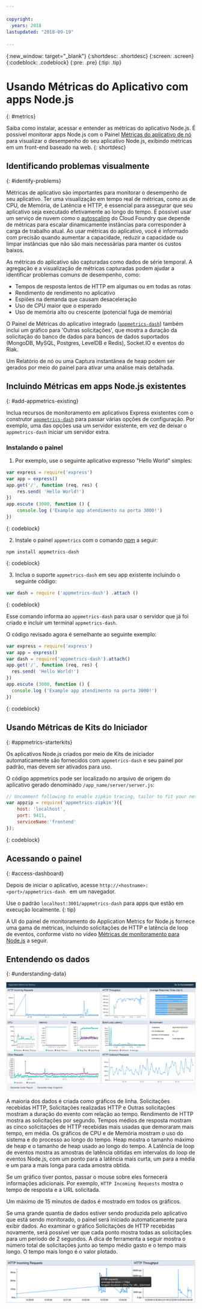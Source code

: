 ```yaml
---

copyright:
  years: 2018
lastupdated: "2018-09-19"

---
```


{:new_window: target="_blank"}
{:shortdesc: .shortdesc}
{:screen: .screen}
{:codeblock: .codeblock}
{:pre: .pre}
{:tip: .tip}

# Usando Métricas do Aplicativo com apps Node.js
{: #metrics}

Saiba como instalar, acessar e entender as métricas do aplicativo Node.js. É possível monitorar apps Node.js com o Painel [Métricas do aplicativo de nó](https://developer.ibm.com/code/open/projects/node-application-metrics/) para visualizar o desempenho do seu aplicativo Node.js, exibindo métricas em um front-end baseado na web.
{: shortdesc}

## Identificando problemas visualmente
{: #identify-problems}

Métricas de aplicativo são importantes para monitorar o desempenho de seu aplicativo. Ter uma visualização em tempo real de métricas, como as de CPU, de Memória, de Latência e HTTP, é essencial para assegurar que seu aplicativo seja executado efetivamente ao longo do tempo. É possível usar um serviço de nuvem como o [autoscaling](/docs/services/Auto-Scaling/index.html) do Cloud Foundry que depende de métricas para escalar dinamicamente instâncias para corresponder à carga de trabalho atual. Ao usar métricas do aplicativo, você é informado com precisão quando aumentar a capacidade, reduzir a capacidade ou limpar instâncias que não são mais necessárias para manter os custos baixos.

As métricas do aplicativo são capturadas como dados de série temporal. A agregação e a visualização de métricas capturadas podem ajudar a identificar problemas comuns de desempenho, como:

* Tempos de resposta lentos de HTTP em algumas ou em todas as rotas
* Rendimento de rendimento no aplicativo
* Espiões na demanda que causam desaceleração
* Uso de CPU maior que o esperado
* Uso de memória alto ou crescente (potencial fuga de memória)

O Painel de Métricas do aplicativo integrado ([`appmetrics-dash`](https://github.com/RuntimeTools/appmetrics-dash)) também inclui um gráfico para 'Outras solicitações', que mostra a duração da solicitação do banco de dados para bancos de dados suportados (MongoDB, MySQL, Postgres, LevelDB e Redis), Socket.IO e eventos do Riak.

Um Relatório de nó ou uma Captura instantânea de heap podem ser gerados por meio do painel para ativar uma análise mais detalhada.

## Incluindo Métricas em apps Node.js existentes
{: #add-appmetrics-existing}

Inclua recursos de monitoramento em aplicativos Express existentes com o construtor [`appmetrics-dash`](https://github.com/RuntimeTools/appmetrics-dash) para passar várias opções de configuração. Por exemplo, uma das opções usa um servidor existente, em vez de deixar o `appmetrics-dash` iniciar um servidor extra.

### Instalando o painel

1. Por exemplo, use o seguinte aplicativo expresso "Hello World" simples:
  ```js
  var express = require('express')
  var app = express()
  app.get('/', function (req, res) {
      res.send( 'Hello World!')
  })
  app.escute (3000, function () {
      console.log ('Example app atendimento na porta 3000!')
  })
  ```
  {: codeblock}

2. Instale o painel `appmetrics` com o comando [npm](https://nodejs.org/) a seguir:
  ```
  npm install appmetrics-dash
  ```
  {: codeblock}

3. Inclua o suporte `appmetrics-dash` em seu app existente incluindo o seguinte código:
  ```js
  var dash = require ('appmetrics-dash') .attach ()
  ```
  {: codeblock}

  Esse comando informa ao `appmetrics-dash` para usar o servidor que já foi criado e incluir um terminal `appmetrics-dash`.

  O código revisado agora é semelhante ao seguinte exemplo:
  ```js
  var express = require('express')
  var app = express()
  var dash = require('appmetrics-dash').attach()
  app.get('/', function (req, res) {
    res.send( 'Hello World!')
  })
  app.escute (3000, function () {
    console.log ('Example app atendimento na porta 3000!')
  })
  ```
  {: codeblock}

## Usando Métricas de Kits do Iniciador
{: #appmetrics-starterkits}

Os aplicativos Node.js criados por meio de Kits de iniciador automaticamente são fornecidos com `appmetrics-dash` e seu painel por padrão, mas devem ser ativados para uso.

O código appmetrics pode ser localizado no arquivo de origem do aplicativo gerado denominado `/app_name/server/server.js`:
```js
// Uncomment following to enable zipkin tracing, tailor to fit your network configuration:
var appzip = require('appmetrics-zipkin')({
    host: 'localhost',
    port: 9411,
    serviceName:'frontend'
});
```
{: codeblock}

## Acessando o painel
{: #access-dashboard}

Depois de iniciar o aplicativo, acesse `http://<hostname>:<port>/appmetrics-dash `  em um navegador.

Use o padrão `localhost:3001/appmetrics-dash` para apps que estão em execução localmente.
{: tip}

A UI do painel de monitoramento do Application Metrics for Node.js fornece uma gama de métricas, incluindo solicitações de HTTP e latência de loop de eventos, conforme visto no vídeo [Métricas de monitoramento para Node.js](https://www.youtube.com/watch?v=7hV8gKlMYLs&feature=youtu.be) a seguir.

## Entendendo os dados
{: #understanding-data}

![Appmetrics Dashboard](images/appmetricsdash-1.png)

A maioria dos dados é criada como gráficos de linha. Solicitações recebidas HTTP, Solicitações realizadas HTTP e Outras solicitações mostram a duração do evento com relação ao tempo. Rendimento de HTTP mostra as solicitações por segundo. Tempos médios de resposta mostram as cinco solicitações de HTTP recebidas mais usadas que demoraram mais tempo, em média. Os gráficos de CPU e de Memória mostram o uso do sistema e do processo ao longo do tempo. Heap mostra o tamanho máximo de heap e o tamanho de heap usado ao longo do tempo. A Latência de loop de eventos mostra as amostras de latência obtidas em intervalos do loop de eventos Node.js, com um ponto para a latência mais curta, um para a média e um para a mais longa para cada amostra obtida.

Se um gráfico tiver pontos, passar o mouse sobre eles fornecerá informações adicionais. Por exemplo, `HTTP Incoming Requests` mostra o tempo de resposta e a URL solicitada.

Um máximo de 15 minutos de dados é mostrado em todos os gráficos.

Se uma grande quantia de dados estiver sendo produzida pelo aplicativo que está sendo monitorado, o painel será iniciado automaticamente para exibir dados. Ao examinar o gráfico Solicitações de HTTP recebidas novamente, será possível ver que cada ponto mostra todas as solicitações para um período de 2 segundos. A dica de ferramenta a seguir mostra o número total de solicitações junto ao tempo médio gasto e o tempo mais longo. O tempo mais longo é o valor plotado.

![Show Tooltip](images/tooltip-1.png)





